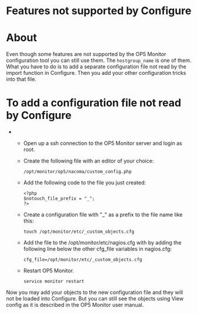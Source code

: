 # Features not supported by Configure

# About

Even though some features are not supported by the OP5 Monitor configuration tool you can still use them.
The `hostgroup_name` is one of them.
What you have to do is to add a separate configuration file not read by the import function in Configure. Then you add your other configuration tricks into that file.

# To add a configuration file not read by Configure

-   -   Open up a ssh connection to the OP5 Monitor server and login as root.
    -   Create the following file with an editor of your choice:

            /opt/monitor/op5/nacoma/custom_config.php

    -   Add the following code to the file you just created:

        ``` {.php data-syntaxhighlighter-params="brush: php; gutter: false; theme: Confluence" data-theme="Confluence" style="brush: php; gutter: false; theme: Confluence"}
        <?php
        $notouch_file_prefix = "_";
        ?>
        ```

    -   Create a configuration file with "\_" as a prefix to the file name like this:

            touch /opt/monitor/etc/_custom_objects.cfg

    -   Add the file to the /opt/monitor/etc/nagios.cfg with by adding the following line below the other cfg\_file variables in nagios.cfg:

            cfg_file=/opt/monitor/etc/_custom_objects.cfg

    -   Restart OP5 Monitor.

            service monitor restart

Now you may add your objects to the new configuration file and they will not be loaded into Configure. But you can still see the objects using View config as it is described in the OP5 Monitor user manual.

